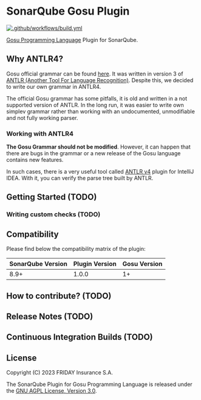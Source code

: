 
# SonarQube Gosu Plugin
[![.github/workflows/build.yml](https://github.com/FRI-DAY/sonar-gosu-plugin/actions/workflows/build.yml/badge.svg)](https://github.com/FRI-DAY/sonar-gosu-plugin/actions/workflows/build.yml)

[Gosu Programming Language](https://gosu-lang.github.io/) Plugin for SonarQube.

## Why ANTLR4?

Gosu official grammar can be found [here](https://gosu-lang.github.io/grammar.html). It was written in version 3 of [ANTLR (Another Tool For Language Recognition)](https://www.antlr.org/). Despite this, we decided to write our own grammar in ANTLR4.

The official Gosu grammar has some pitfalls, it is old and written in a not supported version of ANTLR. In the long run, it was easier to write own simplev grammar rather than working with an undocumented, unmodifiable and not fully working parser.

### Working with ANTLR4

**The Gosu Grammar should not be modified**. However, it can happen that there are bugs in the grammar or a new release of the Gosu language contains new features.

In such cases, there is a very useful tool called [ANTLR v4](https://github.com/antlr/intellij-plugin-v4/blob/master/README.md) plugin for IntelliJ IDEA. With it, you can verify the parse tree built by ANTLR.

## Getting Started (TODO)

### Writing custom checks (TODO)

## Compatibility
Please find below the compatibility matrix of the plugin:

| SonarQube Version | Plugin Version | Gosu Version  |
|-------------------|----------------|---------------|
| 8.9+              | 1.0.0          | 1+            |  


## How to contribute? (TODO)

## Release Notes (TODO)

## Continuous Integration Builds (TODO)

## License
Copyright (C) 2023 FRIDAY Insurance S.A.

The SonarQube Plugin for Gosu Programming Language is released under the [GNU AGPL License, Version 3.0](https://www.gnu.org/licenses/agpl-3.0.en.html).
